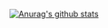 [![Anurag's github stats](https://github-readme-stats.vercel.app/api?username=uupaa&show_icons=true)](https://github.com/anuraghazra/github-readme-stats)

<!--
**uupaa/uupaa** is a ✨ _special_ ✨ repository because its `README.md` (this file) appears on your GitHub profile.

Here are some ideas to get you started:

- 🔭 I’m currently working on ...
- 🌱 I’m currently learning ...
- 👯 I’m looking to collaborate on ...
- 🤔 I’m looking for help with ...
- 💬 Ask me about ...
- 📫 How to reach me: ...
- 😄 Pronouns: ...
- ⚡ Fun fact: ...
-->
